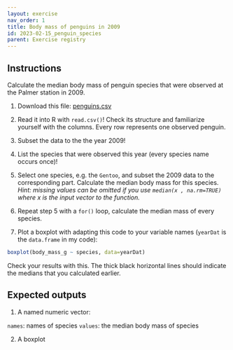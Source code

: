 ```yaml
---
layout: exercise 
nav_order: 1
title: Body mass of penguins in 2009
id: 2023-02-15_penguin_species
parent: Exercise registry
---
```



## Instructions

Calculate the median body mass of penguin species that were observed at the Palmer station in 2009.

1. Download this file: [penguins.csv]({{site.url}}{{site.baseurl}}/download/penguins.csv)

2. Read it into R with `read.csv()`! Check its structure and familiarize yourself with the columns. Every row represents one observed penguin. 

3. Subset the data to the the year 2009!

4. List the species that were observed this year (every species name occurs once)!

5. Select one species, e.g. the `Gentoo`, and subset the 2009 data to the corresponding part. Calculate the median body mass for this species. *Hint: missing values can be omitted if you use `median(x , na.rm=TRUE)` where x is the input vector to the function.*

6. Repeat step 5 with a `for()` loop, calculate the median mass of every species.

7. Plot a boxplot with adapting this code to your variable names (`yearDat` is the `data.frame` in my code):

```R
boxplot(body_mass_g ~ species, data=yearDat)
```

Check your results with this. The thick black horizontal lines should indicate the medians that you calculated earlier.

## Expected outputs

1. A named numeric vector:

`names`: names of species 
`values`: the median body mass of species

2. A boxplot 




 




